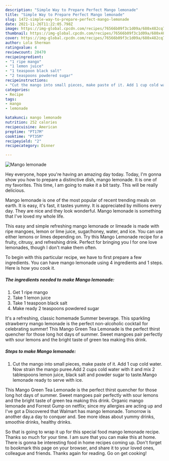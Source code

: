 ```yaml
---
description: "Simple Way to Prepare Perfect Mango lemonade"
title: "Simple Way to Prepare Perfect Mango lemonade"
slug: 1472-simple-way-to-prepare-perfect-mango-lemonade
date: 2021-11-26T11:22:05.798Z
image: https://img-global.cpcdn.com/recipes/76566b09f3c1d09a/680x482cq70/mango-lemonade-recipe-main-photo.jpg
thumbnail: https://img-global.cpcdn.com/recipes/76566b09f3c1d09a/680x482cq70/mango-lemonade-recipe-main-photo.jpg
cover: https://img-global.cpcdn.com/recipes/76566b09f3c1d09a/680x482cq70/mango-lemonade-recipe-main-photo.jpg
author: Lola Sherman
ratingvalue: 4
reviewcount: 20470
recipeingredient:
- "1 ripe mango"
- "1 lemon juice"
- "1 teaspoon black salt"
- "2 teaspoons powdered sugar"
recipeinstructions:
- "Cut the mango into small pieces, make paste of it. Add 1 cup cold water. Now strain the mango puree.Add 2 cups cold water with it and mix 2 tablespoons lemon juice, black salt and powder sugar to taste.Mango lemonade ready to serve with ice."
categories:
- Recipe
tags:
- mango
- lemonade

katakunci: mango lemonade 
nutrition: 252 calories
recipecuisine: American
preptime: "PT17M"
cooktime: "PT35M"
recipeyield: "2"
recipecategory: Dinner

---
```



![Mango lemonade](https://img-global.cpcdn.com/recipes/76566b09f3c1d09a/680x482cq70/mango-lemonade-recipe-main-photo.jpg)

Hey everyone, hope you're having an amazing day today. Today, I'm gonna show you how to prepare a distinctive dish, mango lemonade. It is one of my favorites. This time, I am going to make it a bit tasty. This will be really delicious.

Mango lemonade is one of the most popular of recent trending meals on earth. It is easy, it's fast, it tastes yummy. It is appreciated by millions every day. They are nice and they look wonderful. Mango lemonade is something that I've loved my whole life.

This easy and simple refreshing mango lemonade or limeade is made with ripe mangoes, lemon or lime juice, sugar/honey, water, and ice. You can use either lemons or limes depending on. Try this Mango Lemonade recipe for a fruity, citrusy, and refreshing drink. Perfect for bringing you I for one love lemonades, though I don&#39;t make them often.


To begin with this particular recipe, we have to first prepare a few ingredients. You can have mango lemonade using 4 ingredients and 1 steps. Here is how you cook it.

<!--inarticleads1-->

##### The ingredients needed to make Mango lemonade:

1. Get 1 ripe mango
1. Take 1 lemon juice
1. Take 1 teaspoon black salt
1. Make ready 2 teaspoons powdered sugar


It&#39;s a refreshing, classic homemade Summer beverage. This sparkling strawberry mango lemonade is the perfect non-alcoholic cocktail for celebrating summer! This Mango Green Tea Lemonade is the perfect thirst quencher for those long hot days of summer. Sweet mangoes pair perfectly with sour lemons and the bright taste of green tea making this drink. 

<!--inarticleads2-->

##### Steps to make Mango lemonade:

1. Cut the mango into small pieces, make paste of it. Add 1 cup cold water. Now strain the mango puree.Add 2 cups cold water with it and mix 2 tablespoons lemon juice, black salt and powder sugar to taste.Mango lemonade ready to serve with ice.


This Mango Green Tea Lemonade is the perfect thirst quencher for those long hot days of summer. Sweet mangoes pair perfectly with sour lemons and the bright taste of green tea making this drink. Organic mango lemonade and Forrest Gump on netflix; since my allergies are acting up and I&#39;ve got a Discovered that Walmart has mango lemonade. Tomorrow is another day.a day to conquer and. See more ideas about yummy drinks, smoothie drinks, healthy drinks. 

So that is going to wrap it up for this special food mango lemonade recipe. Thanks so much for your time. I am sure that you can make this at home. There is gonna be interesting food in home recipes coming up. Don't forget to bookmark this page on your browser, and share it to your loved ones, colleague and friends. Thanks again for reading. Go on get cooking!
